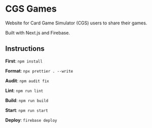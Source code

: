 # CGS Games

Website for Card Game Simulator (CGS) users to share their games.

Built with Next.js and Firebase.

## Instructions

**First**: `npm install`

**Format**: `npx prettier . --write`

**Audit**: `npm audit fix`

**Lint**: `npm run lint`

**Build**: `npm run build`

**Start**: `npm run start`

**Deploy**: `firebase deploy`
